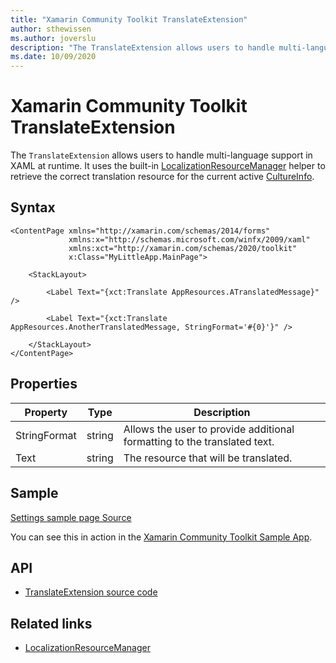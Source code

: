 ```yaml
---
title: "Xamarin Community Toolkit TranslateExtension"
author: sthewissen
ms.author: joverslu
description: "The TranslateExtension allows users to handle multi-language support in XAML at runtime."
ms.date: 10/09/2020
---
```


# Xamarin Community Toolkit TranslateExtension

The `TranslateExtension` allows users to handle multi-language support in XAML at runtime. It uses the built-in [LocalizationResourceManager](../helpers/localizationresourcemanager.md) helper to retrieve the correct translation resource for the current active [CultureInfo](xref:System.Globalization.CultureInfo).

## Syntax

```xaml
<ContentPage xmlns="http://xamarin.com/schemas/2014/forms"
             xmlns:x="http://schemas.microsoft.com/winfx/2009/xaml"
             xmlns:xct="http://xamarin.com/schemas/2020/toolkit"
             x:Class="MyLittleApp.MainPage">

    <StackLayout>

        <Label Text="{xct:Translate AppResources.ATranslatedMessage}" />

        <Label Text="{xct:Translate AppResources.AnotherTranslatedMessage, StringFormat='#{0}'}" />

    </StackLayout>
</ContentPage>
```

## Properties

| Property | Type | Description |
| -- | -- | -- |
| StringFormat | string | Allows the user to provide additional formatting to the translated text. |
| Text | string | The resource that will be translated. |

## Sample

[Settings sample page Source](https://github.com/xamarin/XamarinCommunityToolkit/blob/main/samples/XCT.Sample/Pages/SettingPage.xaml)

You can see this in action in the [Xamarin Community Toolkit Sample App](https://github.com/xamarin/XamarinCommunityToolkit).

## API

* [TranslateExtension source code](https://github.com/xamarin/XamarinCommunityToolkit/blob/main/src/CommunityToolkit/Xamarin.CommunityToolkit/Extensions/TranslateExtension.shared.cs)

## Related links

- [LocalizationResourceManager](../helpers/localizationresourcemanager.md)